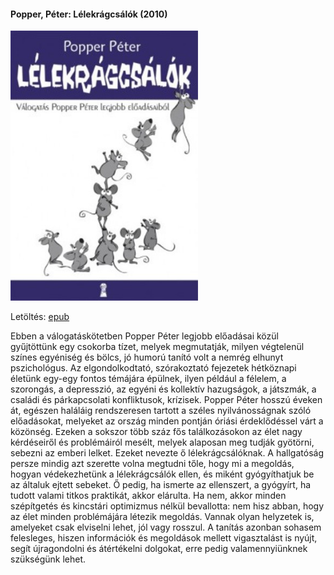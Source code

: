 #### <a name="id_763">Popper, Péter: Lélekrágcsálók (2010)</a>
<img src="https://github.com/BercziSandor/calibre_lib/raw/main/Popper%2C%20Peter/Lelekragcsalok%20%28763%29/cover.jpg" alt="cover" width="300"/>

Letöltés: [epub](https://github.com/BercziSandor/calibre_lib/raw/main/Popper%2C%20Peter/Lelekragcsalok%20%28763%29/Lelekragcsalok%20-%20Popper%2C%20Peter.epub)
<div>
<p>Ebben ​a válogatáskötetben Popper Péter legjobb előadásai közül gyűjtöttünk egy csokorba tízet, melyek megmutatják, milyen végtelenül színes egyéniség és bölcs, jó humorú tanító volt a nemrég elhunyt pszichológus. Az elgondolkodtató, szórakoztató fejezetek hétköznapi életünk egy-egy fontos témájára épülnek, ilyen például a félelem, a szorongás, a depresszió, az egyéni és kollektív hazugságok, a játszmák, a családi és párkapcsolati konfliktusok, krízisek. Popper Péter hosszú éveken át, egészen haláláig rendszeresen tartott a széles nyilvánosságnak szóló előadásokat, melyeket az ország minden pontján óriási érdeklődéssel várt a közönség. Ezeken a sokszor több száz fős találkozásokon az élet nagy kérdéseiről és problémáiról mesélt, melyek alaposan meg tudják gyötörni, sebezni az emberi lelket. Ezeket nevezte ő lélekrágcsálóknak. A hallgatóság persze mindig azt szerette volna megtudni tőle, hogy mi a megoldás, hogyan védekezhetünk a lélekrágcsálók ellen, és miként gyógyíthatjuk be az általuk ejtett sebeket. Ő pedig, ha ismerte az ellenszert, a gyógyírt, ha tudott valami titkos praktikát, akkor elárulta. Ha nem, akkor minden szépítgetés és kincstári optimizmus nélkül bevallotta: nem hisz abban, hogy az élet minden problémájára létezik megoldás. Vannak olyan helyzetek is, amelyeket csak elviselni lehet, jól vagy rosszul. A tanítás azonban sohasem felesleges, hiszen információk és megoldások mellett vigasztalást is nyújt, segít újragondolni és átértékelni dolgokat, erre pedig valamennyiünknek szükségünk lehet.</p></div>

